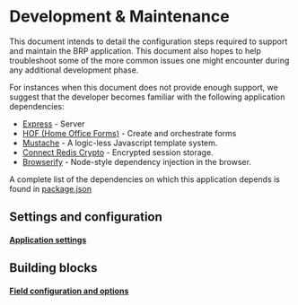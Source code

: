# Development & Maintenance

This document intends to detail the configuration steps required to support and maintain the BRP application. This document also hopes to help troubleshoot some of the more common issues one might encounter during any additional development phase.

For instances when this document does not provide enough support, we suggest that the developer becomes familiar with the following application dependencies:

- [Express](https://www.npmjs.com/package/express) - Server
- [HOF (Home Office Forms)](https://www.npmjs.com/package/hmpo-form-wizard) - Create and orchestrate forms
- [Mustache](https://www.npmjs.com/package/mustache) - A logic-less Javascript template system.
- [Connect Redis Crypto](https://www.npmjs.com/package/connect-redis-crypto) - Encrypted session storage.
- [Browserify](https://www.npmjs.com/package/browserify) - Node-style dependency injection in the browser.

A complete list of the dependencies on which this application depends is found in [package.json](./package.json)

## Settings and configuration

#### [Application settings](./development/APP_SETTINGS.md)

## Building blocks

#### [Field configuration and options](./development/FIELDS.md)
